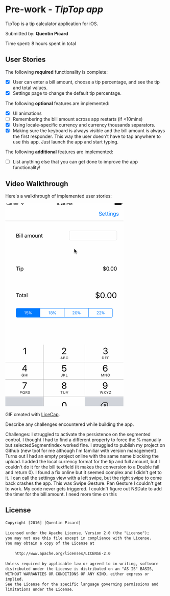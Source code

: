 # Pre-work - *TipTop app*

TipTop is a tip calculator application for iOS.

Submitted by: **Quentin Picard**

Time spent: 8 hours spent in total

## User Stories

The following **required** functionality is complete:

* [x] User can enter a bill amount, choose a tip percentage, and see the tip and total values.
* [x] Settings page to change the default tip percentage.

The following **optional** features are implemented:
* [x] UI animations
* [ ] Remembering the bill amount across app restarts (if <10mins)
* [x] Using locale-specific currency and currency thousands separators.
* [x] Making sure the keyboard is always visible and the bill amount is always the first responder. This way the user doesn't have to tap anywhere to use this app. Just launch the app and start typing.

The following **additional** features are implemented:

- [ ] List anything else that you can get done to improve the app functionality!

## Video Walkthrough 

Here's a walkthrough of implemented user stories:

<img src='https://github.com/Spugnam/TipTop-App/blob/master/TipTopDemo3.gif' />

GIF created with [LiceCap](http://www.cockos.com/licecap/).

Describe any challenges encountered while building the app.

Challenges: I struggled to activate the persistence on the segmented control. I thought I had to find a different property to
force the % manually but selectedSegmentIndex worked fine.
I struggled to publish my project on Github (new tool for me although I'm familiar with version management). Turns out I had an empty project online with the same name blocking the upload. 
I added the local currency format for the tip and full amount, but I couldn't do it for the bill textfield (it makes the conversion to a Double fail and return 0). I found a fix online but it seemed complex and I didn't get to it.
I can call the settings view with a left swipe, but the right swipe to come back crashes the app. This was Swipe Gesture. Pan Gesture I couldn't get to work. My code never gets triggered.
I couldn't figure out NSDate to add the timer for the bill amount. I need more time on this

## License

    Copyright [2016] [Quentin Picard]

    Licensed under the Apache License, Version 2.0 (the "License");
    you may not use this file except in compliance with the License.
    You may obtain a copy of the License at

        http://www.apache.org/licenses/LICENSE-2.0

    Unless required by applicable law or agreed to in writing, software
    distributed under the License is distributed on an "AS IS" BASIS,
    WITHOUT WARRANTIES OR CONDITIONS OF ANY KIND, either express or implied.
    See the License for the specific language governing permissions and
    limitations under the License.
